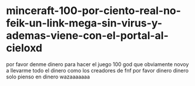 # minceraft-100-por-ciento-real-no-feik-un-link-mega-sin-virus-y-ademas-viene-con-el-portal-al-cieloxd
por favor denme dinero para hacer el juego 100 god que obviamente novoy a llevarme todo el dinero como los creadores de fnf por favor dinero dinero solo pienso en dinero wazaaaaaaa
